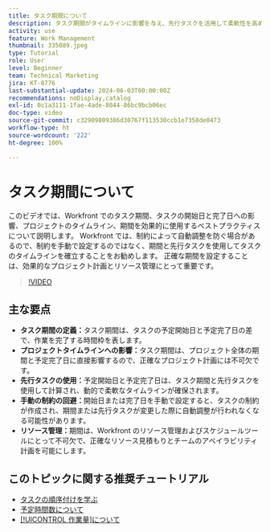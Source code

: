 ```yaml
---
title: タスク期間について
description: タスク期間がタイムラインに影響を与え、先行タスクを活用して柔軟性を高め、手動による制約を回避し、リソース管理とスケジュールを最適化することで、Workfront で正確なプロジェクト計画を確保します。
activity: use
feature: Work Management
thumbnail: 335089.jpeg
type: Tutorial
role: User
level: Beginner
team: Technical Marketing
jira: KT-8776
last-substantial-update: 2024-06-03T00:00:00Z
recommendations: noDisplay,catalog
exl-id: 0c1a3111-1fae-4ade-8044-86bc9bcb06ec
doc-type: video
source-git-commit: c32909809386d30767f113530ccb1e7358de0473
workflow-type: ht
source-wordcount: '222'
ht-degree: 100%

---
```


# タスク期間について

このビデオでは、Workfront でのタスク期間、タスクの開始日と完了日への影響、プロジェクトのタイムライン、期間を効果的に使用するベストプラクティスについて説明します。
Workfront では、制約によって自動調整を防ぐ場合があるので、制約を手動で設定するのではなく、期間と先行タスクを使用してタスクのタイムラインを確立することをお勧めします。
正確な期間を設定することは、効果的なプロジェクト計画とリソース管理にとって重要です。


>[!VIDEO](https://video.tv.adobe.com/v/335089/?quality=12&learn=on&enablevpops)

## 主な要点

* **タスク期間の定義：**&#x200B;タスク期間は、タスクの予定開始日と予定完了日の差で、作業を完了する時間枠を表します。
* **プロジェクトタイムラインへの影響：**&#x200B;タスク期間は、プロジェクト全体の期間と予定完了日に直接影響するので、正確なプロジェクト計画には不可欠です。
* **先行タスクの使用：**&#x200B;予定開始日と予定完了日は、タスク期間と先行タスクを使用して計算され、動的で柔軟なタイムラインが確保されます。
* **手動の制約の回避：**&#x200B;開始日または完了日を手動で設定すると、タスクの制約が作成され、期間または先行タスクが変更した際に自動調整が行われなくなる可能性があります。
* **リソース管理：**&#x200B;期間は、Workfront のリソース管理およびスケジュールツールにとって不可欠で、正確なリソース見積もりとチームのアベイラビリティ計画を可能にします。


## このトピックに関する推奨チュートリアル

* [タスクの順序付けを学ぶ](/help/manage-work/tasks/learn-to-sequence-tasks.md)
* [予定時間数について](/help/manage-work/tasks/understand-planned-hours.md)
* [[!UICONTROL 作業量]について](/help/manage-work/tasks/understand-work-effort.md)

